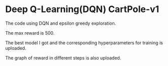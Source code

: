 # Deep Q-Learning(DQN) CartPole-v1

The code using DQN and epsilon greedy exploration.

The max reward is 500.

The best model I got and the corresponding hyperparameters for training is uploaded.

The graph of reward in different steps is also uploaded.
